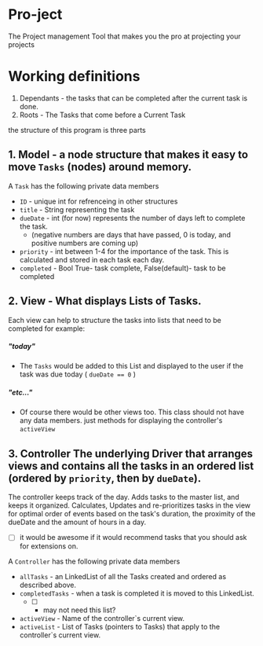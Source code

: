 # Pro-ject

The Project management Tool that makes you the pro at projecting your projects


# Working definitions
1. Dependants - the tasks that can be completed after the current task is done.
2. Roots - The Tasks that come before a Current Task

the structure of this program is three parts

## 1. Model - a node structure that makes it easy to move `Tasks` (nodes) around memory.

A `Task` has the following private data members


* `ID` - unique int for refrenceing in other structures
* `title` - String representing the task
* `dueDate` - int (for now) represents the number of days left to complete the task.
  * (negative numbers are days that have passed, 0 is today, and positive numbers are coming up)
* `priority` - int between 1-4 for the importance of the task. This is calculated and stored in each task each day.
* `completed` - Bool True- task complete, False(default)- task to be completed



## 2. View - What displays Lists of Tasks.

Each view can help to structure the tasks into lists that need to be completed for example:


##### "today"
* The `Tasks` would be added to this List and displayed to the user if the task was due today ( `dueDate == 0` )
##### "etc..."
* Of course there would be other views too. This class should not have any data members. just methods for displaying the controller's `activeView`


## 3. Controller The underlying Driver that arranges views and contains all the tasks in an ordered list (ordered by `priority`, then by `dueDate`).

The controller keeps track of the day.
Adds tasks to the master list, and keeps it organized.
Calculates, Updates and re-prioritizes tasks in the view for optimal order of events based on the task's duration, the proximity of the dueDate and the amount of hours in a day.
 * [ ] it would be awesome if it would recommend tasks that you should ask for extensions on.


A `Controller` has the following private data members
* `allTasks` - an LinkedList of all the Tasks created and ordered as described above.
* `completedTasks` - when a task is completed it is moved to this LinkedList.
  * [ ] - may not need this list?
* `activeView` - Name of the controller`s current view.
* `activeList` - List of Tasks (pointers to Tasks) that apply to the controller`s current view.

